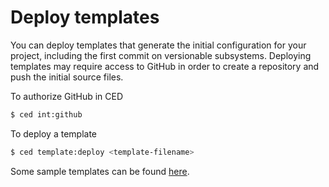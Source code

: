 # Deploy templates

You can deploy templates that generate the initial configuration for your project, including the first commit on versionable subsystems. Deploying templates may require access to GitHub in order to create a repository and push the initial source files.

To authorize GitHub in CED

```bash
$ ced int:github
```

To deploy a template

```bash
$ ced template:deploy <template-filename>
```

Some sample templates can be found [here](../../libs//internal/templates/ced-templates-test/test-templates/).
